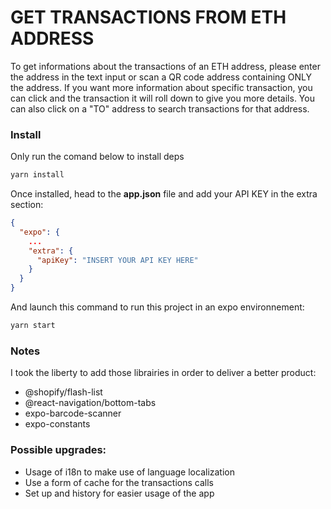 # GET TRANSACTIONS FROM ETH ADDRESS
To get informations about the transactions of an ETH address, please enter the address in the text input or scan a QR code address containing ONLY the address. If you want more information about specific transaction, you can click and the transaction it will roll down to give you more details. You can also click on a "TO" address to search transactions for that address.


### Install
Only run the comand below to install deps
```bash
yarn install
```

Once installed, head to the **app.json** file and add your API KEY in the extra section:
```JSON
{
  "expo": {
    ...
    "extra": {
      "apiKey": "INSERT YOUR API KEY HERE"
    }
  }
}
```

And launch this command to run this project in an expo environnement:
```bash
yarn start
```
### Notes
I took the liberty to add those librairies in order to deliver a better product:
- @shopify/flash-list
- @react-navigation/bottom-tabs
- expo-barcode-scanner
- expo-constants
### Possible upgrades:
- Usage of i18n to make use of language localization
- Use a form of cache for the transactions calls
- Set up and history for easier usage of the app